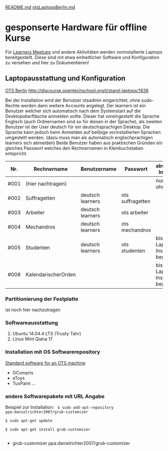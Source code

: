 [README.md](https://github.com/vonneudeck/ots-laptop-setup "zum Ursprungs online GitHub Repository")
[otsLaptopsBerlin.md](https://github.com/itbsStefan/ots-laptop-setup/blob/master/otsLaptopsBerlin.md "Open Tech School Berlin Laptops")

gesponserte Hardware für offline Kurse 
======================================

Für [Learners Meetups](http://www.meetup.com/de-DE/opentechschool-berlin) 
und andere Aktivitäten werden vorinstallierte Laptops bereitgestellt.
Diese sind mit etwa einheitlicher Software und Konfiguration zu versehen und hier zu Dokumentieren!


Laptopausstattung und Konfiguration
-----------------------------------

[OTS Berlin](http://discourse.opentechschool.org/c/chapters/berlin "Open Tech School Berlin discourse")
http://discourse.opentechschool.org/t/stand-laptops/1836

Bei der Installation wird der Benutzer otsadmin eingerichtet, ohne sudo-Rechte werden dann weitere Accounts angelegt.
Der learners ist ein Benutzer welcher sich automatisch nach dem Systemstart auf die Desktopoberfläsche anmelden sollte.
Dieser hat voreingestellt die Sprache Englisch (auch Ordnernamen sind so für diesen in der Sprache), als zweiten Benutzer ist der User deutsch für ein deutschsprachigen Desktop.
Die Sprache kann jedoch beim Anmelden auf belibige vorinstallierten Sprachen umgestellt werden.
(dazu muss man als automatisch englischprachigen learners sich abmelden)
Beide Benutzer haben aus praktischen Gründen ein gleiches Passwort welches den Rechnernamen in Kleinbuchstaben entspricht.  


| Nr.  | Rechnername         | Benutzername     | Passwort          | abweichende Installation                     |   |   |   |
|------|---------------------|------------------|-------------------|----------------------------------------------|---|---|---|
| #001 | (hier nachtragen)   |                  |                   | nur Ubuntu ohne Partition                    |   |   |   |
| #002 | Suffragetten        | deutsch learners | ots  suffragetten |                                              |   |   |   |
| #003 | Arbeiter            | deutsch learners | ots  arbeiter     |                                              |   |   |   |
| #004 | Mechandros          | deutsch learners | ots  mechandros   |                                              |   |   |   |
| #005 | Studenten           | deutsch learners | ots  studenten    | bisher kein Laptop mit Installation begonnen |   |   |   |
| #006 | KalendarischerOrden |                  |                   | bisher kein Laptop mit Installation begonnen |   |   |   |


### Partitionierung der Festplatte
  ist noch hier nachzutragen

### Softwareausstattung 

 1. Ubuntu 14.04.4 LTS (Trusty Tahr)
 2. Linux Mint Qiana 17

### Installation mit OS Softwarerepository
[Standard software for an OTS machine](http://discourse.opentechschool.org/t/standard-software-for-an-ots-machine/1779 "Bitte aus den Seiten der OpentechSchool discourse hier her übertragen!")
  * GCompris
  * eToys
  * TuxPaint
...

### andere Softwarepakete mit URL Angabe
Beispiel zur Installation:
<code>
$ sudo add-apt-repository ppa:danielrichter2007/grub-customizer  
$ sudo apt-get update  
$ sudo apt-get install grub-customizer  
</code>
  * grub-customizer  ppa:danielrichter2007/grub-customizer

